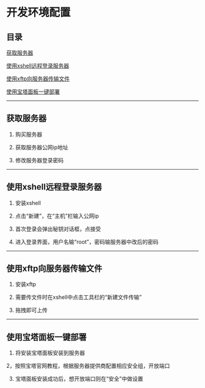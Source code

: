# 开发环境配置

## 目录

[获取服务器](#jump1)

[使用xshell远程登录服务器](#jump2)

[使用xftp向服务器传输文件](#jump3)

[使用宝塔面板一键部署](#jump4)

---	

<span id="jump1"></span>

## 获取服务器

1. 购买服务器

2. 获取服务器公网ip地址

3. 修改服务器登录密码

---

<span id="jump2"></span>

## 使用xshell远程登录服务器

1. 安装xshell

2. 点击“新建”，在“主机”栏输入公网ip

3. 首次登录会弹出秘钥对话框，点接受

4. 进入登录界面，用户名输“root”，密码输服务器中改后的密码

---

<span id="jump3"></span>

## 使用xftp向服务器传输文件

1. 安装xftp

2. 需要传文件时在xshell中点击工具栏的“新建文件传输”

3. 拖拽即可上传

---

<span id="jump4"></span>

## 使用宝塔面板一键部署

1. 将安装宝塔面板安装到服务器

2，按照宝塔官网教程，根据服务器提供商配置相应安全组，开放端口

3. 宝塔面板安装成功后，想开放端口则在“安全”中做设置
